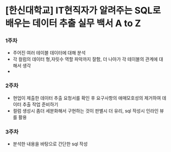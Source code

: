 # [한신대학교] IT현직자가 알려주는 SQL로 배우는 데이터 추출 실무 백서 A to Z

### 1주차
- 주어진 여러 테이블 데이터에 대해 분석
- 각 컬럼의 데이터 형,자릿수 역할 파악까지 잘함, 더 나아가 각 테이블의 관계에 대해서 생각
- 
### 2주차
- 현업이 제출한 데이터 추출 요청서를 확인 후 요구사항의 애매모호성의 제거하여 데이터 추출 작업 준비하기
- 컬럼 생성시 좀더 세분화해서 구현하는 것이 판별시 더 유리, sql 작성시 인라인 뷰를 활용

### 3주차
- 분석한 내용을 바탕으로 간단한 sql 작성
